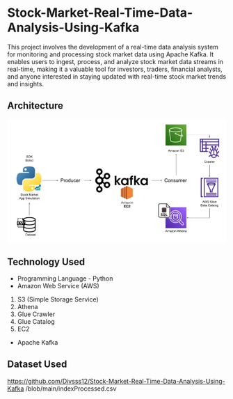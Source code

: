 # Stock-Market-Real-Time-Data-Analysis-Using-Kafka

This project involves the development of a real-time data analysis system for monitoring and processing stock market data using Apache Kafka. It enables users to ingest, process, and analyze stock market data streams in real-time, making it a valuable tool for investors, traders, financial analysts, and anyone interested in staying updated with real-time stock market trends and insights.

## Architecture 
<img src="Architecture.jpg">

## Technology Used
- Programming Language - Python
- Amazon Web Service (AWS)
1. S3 (Simple Storage Service)
2. Athena
3. Glue Crawler
4. Glue Catalog
5. EC2
- Apache Kafka


## Dataset Used
https://github.com/Divsss12/Stock-Market-Real-Time-Data-Analysis-Using-Kafka
/blob/main/indexProcessed.csv
